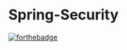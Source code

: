 # Spring-Security
[![forthebadge](https://forthebadge.com/images/badges/does-not-contain-treenuts.svg)](https://forthebadge.com)
